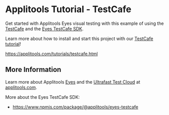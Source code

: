 # Applitools Tutorial - TestCafe

Get started with Applitools Eyes visual testing with this example of using the [TestCafe](https://www.cypress.io/) and the [Eyes TestCafe SDK](https://www.npmjs.com/package/@applitools/eyes-testcafe).

Learn more about how to install and start this project with our [TestCafe tutorial](https://applitools.com/tutorials/testcafe.html)!

<https://applitools.com/tutorials/testcafe.html>


## More Information

Learn more about Applitools [Eyes](https://info.applitools.com/ucY77) and the [Ultrafast Test Cloud](https://info.applitools.com/ucY78) at [applitools.com](https://info.applitools.com/ucY76).

More about the Eyes TestCafe SDK:
* https://www.npmjs.com/package/@applitools/eyes-testcafe

